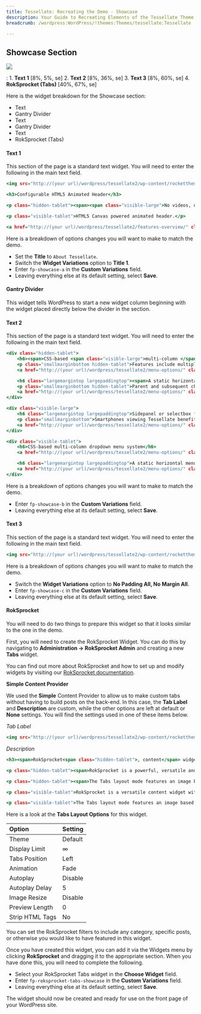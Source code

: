 ```yaml
---
title: Tessellate: Recreating the Demo - Showcase
description: Your Guide to Recreating Elements of the Tessellate Theme for WordPress
breadcrumb: /wordpress:WordPress/!themes:Themes/tessellate:Tessellate

---
```


Showcase Section
-----

![][demo]

:   1. **Text 1** [8%, 5%, se]
    2. **Text 2** [8%, 36%, se]
    3. **Text 3** [8%, 60%, se]
    4. **RokSprocket (Tabs)** [40%, 67%, se]

Here is the widget breakdown for the Showcase section:

* Text
* Gantry Divider
* Text
* Gantry Divider
* Text
* RokSprocket (Tabs)

#### Text 1

This section of the page is a standard text widget. You will need to enter the following in the main text field.

~~~ .html
<img src="http://(your url)/wordpress/tessellate2/wp-content/rockettheme/rt_tessellate_wp/home/fp-showcase-a/img-01.jpg" alt="image" />

<h3>Configurable HTML5 Animated Header</h3>

<p class="hidden-tablet"><span><span class="visible-large">No videos, no flash, no animated GIFs... no nonsense.</span> Using <span class="visible-large">the power of </span>HTML5 Canvas and WebGL (browser dependent), the animated header can be created dynamically<span class="visible-large"> through a script</span> with configurable colors<span class="visible-large"> and styles</span></span>.</p>

<p class="visible-tablet">HTML5 Canvas powered animated header.</p>

<a href="http://(your url)/wordpress/tessellate2/features-overview/" class="readon4">Read More</a>
~~~

Here is a breakdown of options changes you will want to make to match the demo.

* Set the **Title** to `About Tessellate`.
* Switch the **Widget Variations** option to **Title 1**.
* Enter `fp-showcase-a` in the **Custom Variations** field.
* Leaving everything else at its default setting, select **Save**.

#### Gantry Divider

This widget tells WordPress to start a new widget column beginning with the widget placed directly below the divider in the section.

#### Text 2

This section of the page is a standard text widget. You will need to enter the following in the main text field.

~~~ .html
<div class="hidden-tablet">
	<h6><span>CSS-based <span class="visible-large">multi-column </span>dropdown menu system</span></h6>
	<p class="smallmarginbottom hidden-tablet">Features include multiple columns, item icons and subtext, and more.</p>
	<a href="http://(your url)/wordpress/tessellate2/menu-options/" class="readon4">Read More</a>

	<h6 class="largemargintop largepaddingtop"><span>A static horizontal menu <span class="hidden-large">option</span><span class="visible-large"> with separated child items</span></span></h6>
	<p class="smallmarginbottom hidden-tablet">Parent and subsequent child items are placed in different, configurable positions.</p>
	<a href="http://(your url)/wordpress/tessellate2/menu-options/" class="readon4">Read More</a>
</div>

<div class="visible-large">
	<h6 class="largemargintop largepaddingtop">Sidepanel or selectbox format for mobile menu</h6>
	<p class="smallmarginbottom">Smartphones viewing Tessellate benefit from a mobile specific menu, for easier browsing.</p>
	<a href="http://(your url)/wordpress/tessellate2/menu-options/" class="readon4">Read More</a>
</div>

<div class="visible-tablet">
	<h6>CSS-based multi-column dropdown menu system</h6>
	<a href="http://(your url)/wordpress/tessellate2/menu-options/" class="readon4">Read More</a>

	<h6 class="largemargintop largepaddingtop">A static horizontal menu with separated child items</h6>
	<a href="http://(your url)/wordpress/tessellate2/menu-options/" class="readon4">Read More</a>
</div>
~~~

Here is a breakdown of options changes you will want to make to match the demo.

* Enter `fp-showcase-b` in the **Custom Variations** field.
* Leaving everything else at its default setting, select **Save**.

#### Text 3

This section of the page is a standard text widget. You will need to enter the following in the main text field.

~~~ .html
<img src="http://(your url)/wordpress/tessellate2/wp-content/rockettheme/rt_tessellate_wp/home/fp-showcase-c/img-01.jpg" alt="image" />
~~~

Here is a breakdown of options changes you will want to make to match the demo.

* Switch the **Widget Variations** option to **No Padding All, No Margin All**.
* Enter `fp-showcase-c` in the **Custom Variations** field.
* Leaving everything else at its default setting, select **Save**.

#### RokSprocket

You will need to do two things to prepare this widget so that it looks similar to the one in the demo.

First, you will need to create the RokSprocket Widget. You can do this by navigating to **Administration -> RokSprocket Admin** and creating a new **Tabs** widget.

You can find out more about RokSprocket and how to set up and modify widgets by visiting our [RokSprocket documentation][roksprocket].

**Simple Content Provider**

We used the **Simple** Content Provider to allow us to make custom tabs without having to build posts on the back-end. In this case, the **Tab Label** and **Description** are custom, while the other options are left at default or **None** settings. You will find the settings used in one of these items below.

*Tab Label*

~~~ .html
<img src="http://(your url)/wordpress/tessellate2/wp-content/rockettheme/rt_tessellate_wp/home/fp-roksprocket-tabs-showcase/img-01.jpg" alt="image" />
~~~

*Description*

~~~ .html
<h3><span>RokSprocket<span class="hidden-tablet">, content</span> widget, with Tessellate <span class="visible-large">specific</span> integration</span></h3>

<p class="hidden-tablet"><span>RokSprocket is a powerful, versatile and highly flexible content widget with a custom administrative user interface<span class="visible-large">, numerous layouts and themes as well as support for multiple content providers</span>.</span></p>

<p class="hidden-tablet"><span>The Tabs layout mode features an image based navigation system, replacing the tab text with configurable images. <span class="visible-large">Tabs has multiple options for tab position, such as top, left (as shown here), right and bottom.</span></span></p>

<p class="visible-tablet">RokSprocket is a versatile content widget with a custom UI.</p>

<p class="visible-tablet">The Tabs layout mode features an image based navigation system.</p>
~~~

Here is a look at the **Tabs Layout Options** for this widget.

| Option          | Setting        |
| :-------------- | :------------  |
| Theme           | Default        |
| Display Limit   | ∞              |
| Tabs Position   | Left            |
| Animation       | Fade |
| Autoplay        | Disable        |
| Autoplay Delay  | 5              |
| Image Resize    | Disable        |
| Preview Length  | 0              |
| Strip HTML Tags | No             |

You can set the RokSprocket filters to include any category, specific posts, or otherwise you would like to have featured in this widget.

Once you have created this widget, you can add it via the Widgets menu by clicking **RokSprocket** and dragging it to the appropriate section. When you have done this, you will need to complete the following.

* Select your RokSprocket Tabs widget in the **Choose Widget** field.
* Enter `fp-roksprocket-tabs-showcase` in the **Custom Variations** field.
* Leaving everything else at its default setting, select **Save**.

The widget should now be created and ready for use on the front page of your WordPress site.

[demo]: assets/demo_3.jpeg
[roksprocket]: ../../plugins/roksprocket/
